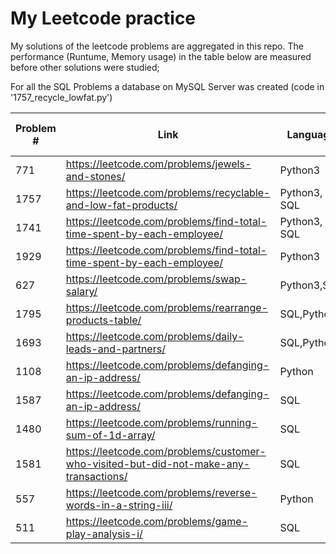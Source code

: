 # My Leetcode practice

My solutions of the leetcode problems are aggregated in this repo.
The performance (Runtume, Memory usage) in the table below are measured  before other solutions were studied;

For all the SQL Problems a database on MySQL Server was created (code in '1757_recycle_lowfat.py')  

Problem # | Link | Language | File | Runtime: cohort,value | Memory: cohort, value
--- | --- | --- | --- | --- | --- 
771 | https://leetcode.com/problems/jewels-and-stones/ | Python3 | 771_jewels_stones.py | 10%, 67ms | 59%, 13.9MB
1757 | https://leetcode.com/problems/recyclable-and-low-fat-products/ | Python3, SQL | 1757_recycle_lowfat.py | 75%,516ms | 0MB
1741 | https://leetcode.com/problems/find-total-time-spent-by-each-employee/ | Python3, SQL | 1741_time_employee.py | 37%,693ms | 0MB
1929 | https://leetcode.com/problems/find-total-time-spent-by-each-employee/ | Python3 | 1929_array_concat.py | 73%,114ms | 65%,14MB
627 | https://leetcode.com/problems/swap-salary/ | Python3,SQL | 627_swap_salary.py | 51%,296ms | 0MB
1795 | https://leetcode.com/problems/rearrange-products-table/ | SQL,Python | 1795_rearr_products.py | 44%,653ms | 0MB
1693 | https://leetcode.com/problems/daily-leads-and-partners/ | SQL,Python | 1693_leads_partner.py | 37%,727ms | 0MB
1108 | https://leetcode.com/problems/defanging-an-ip-address/ | Python | 1108_ip_defang.py | 6%,71ms | 13.9 MB
1587 | https://leetcode.com/problems/defanging-an-ip-address/ | SQL | 1587_bank_account.sql | 93%,565ms |  MB
1480 | https://leetcode.com/problems/running-sum-of-1d-array/ | SQL | 1480_array_run_sum.py | 17%,87ms | 14 MB
1581 | https://leetcode.com/problems/customer-who-visited-but-did-not-make-any-transactions/ | SQL | 1581_no_transac.sql | 1400ms | 14 MB
557 | https://leetcode.com/problems/reverse-words-in-a-string-iii/ | Python | 557_reverse_word.py | 68%,57ms | 14.7 MB
511 | https://leetcode.com/problems/game-play-analysis-i/ | SQL | 511_game_play.sql | 873ms | 0 MB
